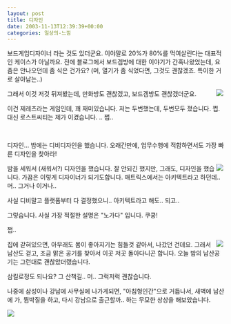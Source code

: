 ```yaml
---
layout: post
title: 디자인
date: 2003-11-13T12:39:39+00:00
categories: 일상의-느낌
---
```

보드게임디자이너 라는 것도 있더군요. 이야말로 20%가 80%를 먹여살린다는 대표적인 케이스가 아닐까요. 전에 블로그에서 보드겜방에 대한 이야기가 간혹나왔었는데, 요즘은 안나오던데 좀 식은 건가요? (머, 열기가 좀 식었다면, 그것도 괜찮겠죠. 특이한 거로 살아남는..)

<img src="/logs/archives/DSC02680.jpg" align="right" hspace="3" />그래서 이것 저것 뒤져봤는데, 만화방도 괜찮겠고, 보드겜방도 괜찮겠더군요.

이건 제레츠라는 게임인데, 꽤 재미있습니다. 저는 두번했는데, 두번모두 졌습니다. 쩝. 대신 로스트씨티는 제가 이겼습니다. .. 쩝..

&nbsp;
&nbsp;
&nbsp;

디자인... 밤에는 디비디자인을 했습니다. 오래간만에, 업무수행에 적합하면서도 가장 빠른 디자인을 찾아라!

<img src="/logs/archives/DSC02674.jpg" align="right" hspace="3" />

밤을 세워서 (새워서?) 디자인을 했습니다. 잘 안되긴 했지만, 그래도, 디자인을 했습니다. 가끔은 이렇게 디자이너가 되기도합니다. 매트릭스에서는 아키텍트라고 하던데.. 머.. 그거나 이거나..

사실 디비말고 플랫폼부터 다 결정했으니.. 아키텍트라고 해도.. 되고..

그렇습니다. 사실 가장 적절한 설명은 "노가다" 입니다. 쿠쿵!

쩝..

<img src="/logs/archives/DSC02675.jpg" align="right" hspace="3" />

집에 갇혀있으면, 아무래도 몸이 좋아지기는 힘들것 같아서, 나갔던 건데요. 그래서 남산도 걷고, 조금 맑은 공기를 찾아서 이곳 저곳 돌아다니곤 합니다. 오늘 밤의 남산공기는 그런대로 괜찮았더랬습니다.

삼킬로정도 되나요? 그 산책길.. 머.. 그럭저럭 괜찮습니다.

나중에 삼성이나 강남에 사무실에 나가게되면, "아침형인간"으로 거듭나서, 새벽에 남산에 가, 뜀박질을 하고, 다시 강남으로 출근할까.. 하는 무모한 상상을 해보았습니다.

<img src="/logs/archives/DSC02678.jpg" />

